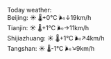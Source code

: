 Today weather:  
Beijing: ☀️   🌡️+0°C 🌬️↓19km/h  
Tianjin: ☀️   🌡️+1°C 🌬️→11km/h  
Shijiazhuang: ☀️   🌡️+1°C 🌬️↗4km/h  
Tangshan: ☀️   🌡️-1°C 🌬️↘9km/h  
